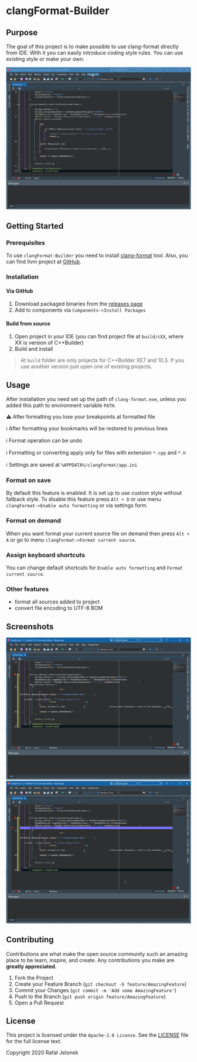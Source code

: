# clangFormat-Builder

## Purpose

The goal of this project is to make possible to use clang-format directly from IDE. With it you can easily introduce coding style rules. You can use existing style or make your own.

![concept](/assets/readme/concept.gif)

## Getting Started

### Prerequisites

To use `clangFormat-Builder` you need to install [clang-format](https://releases.llvm.org/download.html) tool. Also, you can find llvm project at [GitHub](https://github.com/llvm/llvm-project).

### Installation

#### Via GitHub

1. Download packaged binaries from the [releases page](https://github.com/rjelonek/clangFormat-Builder/releases)
2. Add to components via `Components->Install Packages`

#### Build from source

1. Open project in your IDE (you can find project file at `build/cXX`, where XX is version of C++Builder)
2. Build and install

> At `build` folder are only projects for C++Builder XE7 and 10.3. If you use another version just open one of existing projects.

## Usage

After installation you need set up the path of `clang-format.exe`, unless you added this path to environment variable `PATH`.

:warning: After formatting you lose your breakpoints at formatted file

:information_source: After formatting your bookmarks will be restored to previous lines

:information_source: Format operation can be undo

:information_source: Formatting or converting apply only for files with extension `*.cpp` and `*.h`

:information_source: Settings are saved at `%APPDATA%/clangFormat/app.ini`

### Format on save

By default this feature is enabled. It is set up to use custom style without fallback style. To disable this feature press `Alt + D` or use menu `clangFormat->Enable auto formatting` or via settings form.

### Format on demand

When you want format your current source file on demand then press `Alt + A` or go to menu `clangFormat->Format current source`.

### Assign keyboard shortcuts

You can change default shortcuts for `Enable auto formatting` and `Format current source`.

### Other features
* format all sources added to project
* convert file encoding to UTF-8 BOM

## Screenshots

![autoformatting](/assets/readme/autoformatting.gif)
![formattingOnDemand](/assets/readme/formattingOnDemand.gif)

## Contributing

Contributions are what make the open source community such an amazing place to be learn, inspire, and create. Any contributions you make are **greatly appreciated**.

1. Fork the Project
2. Create your Feature Branch (`git checkout -b feature/AmazingFeature`)
3. Commit your Changes (`git commit -m 'Add some AmazingFeature'`)
4. Push to the Branch (`git push origin feature/AmazingFeature`)
5. Open a Pull Request

## License

This project is licensed under the `Apache-2.0 License`. See the [LICENSE](/LICENSE) file for the full license text.

Copyright 2020 Rafał Jelonek